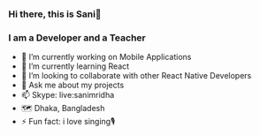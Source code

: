 ### Hi there, this is Sani👋
### I am a Developer and a Teacher

- 🔭 I’m currently working on Mobile Applications
- 🌱 I’m currently learning React
- 👯 I’m looking to collaborate with other React Native Developers 
- 💬 Ask me about my projects
- 📫 Skype: live:sanimridha
- 🗺 Dhaka, Bangladesh
- ⚡ Fun fact: i love singing🎙

